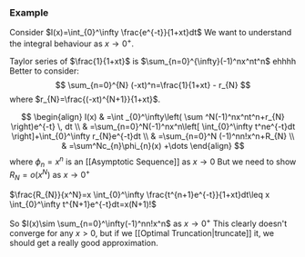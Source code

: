 ### Example
Consider $I(x)=\int_{0}^\infty \frac{e^{-t}}{1+xt}dt$
We want to understand the integral behaviour as $x\to 0^+$.

Taylor series of $\frac{1}{1+xt}$ is $\sum_{n=0}^{\infty}(-1)^nx^nt^n$ ehhhh
Better to consider:
$$
\sum_{n=0}^{N} (-xt)^n=\frac{1}{1+xt} - r_{N}
$$
where $r_{N}=\frac{(-xt)^{N+1}}{1+xt}$.

$$
\begin{align}
I(x) & =\int _{0}^\infty\left( \sum ^N(-1)^nx^nt^n+r_{N} \right)e^{-t} \, dt  \\
 & =\sum_{n=0}^N(-1)^nx^n\left[ \int_{0}^\infty t^ne^{-t}dt \right]+\int_{0}^\infty r_{N}e^{-t}dt \\
 & =\sum_{n=0}^N (-1)^nn!x^n+R_{N} \\
 & =\sum^Nc_{n}\phi_{n}(x) +\dots
\end{align}
$$
where $\phi_{n}=x^n$ is an [[Asymptotic Sequence]] as $x\to 0$
But we need to show $R_{N}=o(x^N)$ as $x\to 0^+$

$\frac{R_{N}}{x^N}=x \int_{0}^\infty \frac{t^{n+1}e^{-t}}{1+xt}dt\leq x \int_{0}^\infty t^{N+1}e^{-t}dt=x(N+1)!$

So $I(x)\sim \sum_{n=0}^\infty(-1)^nn!x^n$ as $x\to 0^+$
This clearly doesn't converge for any $x>0$, but if we [[Optimal Truncation|truncate]] it, we should get a really good approximation.

